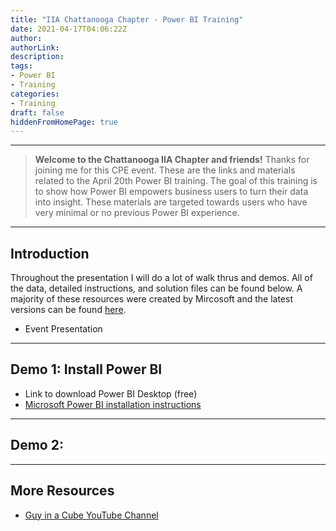 ```yaml
---
title: "IIA Chattanooga Chapter - Power BI Training"
date: 2021-04-17T04:06:22Z
author:
authorLink:
description:
tags:
- Power BI
- Training
categories:
- Training
draft: false
hiddenFromHomePage: true
---
```


***
> **Welcome to the Chattanooga IIA Chapter and friends!** Thanks for joining me for this CPE event. These are the links and materials related to the April 20th Power BI training. The goal of this training is to show how Power BI empowers business users to turn their data into insight. These materials are targeted towards users who have very minimal or no previous Power BI experience.

***
## Introduction

Throughout the presentation I will do a lot of walk thrus and demos. All of the data, detailed instructions, and solution files can be found below. A majority of these resources were created by Mircosoft and the latest versions can be found [here](https://powerbi.microsoft.com/en-us/diad/).

- Event Presentation

***
## Demo 1: Install Power BI

- Link to download Power BI Desktop (free)
- [Microsoft Power BI installation instructions](https://docs.microsoft.com/en-us/power-bi/fundamentals/desktop-get-the-desktop#download-power-bi-desktop-directly)

***
## Demo 2: 

***
## More Resources

- [Guy in a Cube YouTube Channel](https://www.youtube.com/channel/UCFp1vaKzpfvoGai0vE5VJ0w)


